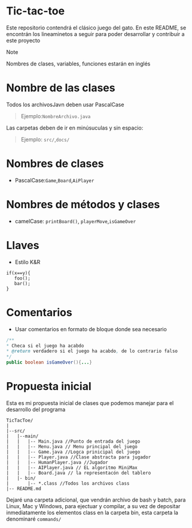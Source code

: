 # Tic-tac-toe

Este repositorio contendrá el clásico juego del gato. En este README, se encontrán los lineaminetos a seguir para poder desarrollar y contribuir a este proyecto

> [!NOTE]
> Nombres de clases, variables, funciones estarán en inglés

# Nombre de las clases

Todos los archivosJavn deben usar PascalCase

> Ejemplo:`NombreArchivo.java`

Las carpetas deben de ir en minúsuculas y sin espacio: 
> Ejemplo: `src/`,`docs/`

# Nombres de clases 

* PascalCase:`Game`,`Board`,`AiPlayer` 

# Nombres de métodos y clases

* camelCase: `printBoard()`, `playerMove`,`isGameOver`

# Llaves

* Estilo K&R 
```
if(x==y){
   foo();
   bar();
}
```

# Comentarios

* Usar comentarios en formato de bloque donde sea necesario

```java
/**
* Checa si el juego ha acabdo
* @return verdadero si el juego ha acabdo, de lo contrario falso
*/
public boolean isGameOver(){...}
```
# Propuesta inicial

Esta es mi propuesta inicial de clases que podemos manejar para el desarrollo del programa 
```
TicTacToe/
|
|--src/
|   |--main/
|   |   |-- Main.java //Punto de entrada del juego
|   |   |-- Menu.java // Menu principal del juego
|   |   |-- Game.java //Logca prinicipal del juego
|   |   |-- Player.java //Clase abstracta para jugador
|   |   |-- HumanPlayer.java //Jugador
|   |   |-- AIPlayer.java // EL algoritmo MiniMax
|   |   |-- Board.java // la representacón del tablero
|   |- bin/
|       |-- *.class //Todos los archivos class
|-- README.md
```
Dejaré una carpeta adicional, que vendrán archivo de bash y batch, para Linux, Mac y Windows, para ejectuar y compilar, a su vez de depositar inmediatamente los elementos class en la carpeta bin, esta carpeta la denominaré `commands/`



